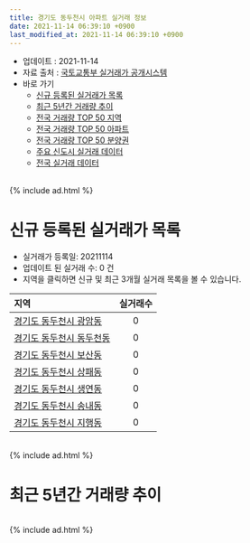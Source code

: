 ```yaml
---
title: 경기도 동두천시 아파트 실거래 정보
date: 2021-11-14 06:39:10 +0900
last_modified_at: 2021-11-14 06:39:10 +0900
---
```


* 업데이트 : 2021-11-14
* 자료 출처 : [국토교통부 실거래가 공개시스템](http://rt.molit.go.kr)
* 바로 가기
    * [신규 등록된 실거래가 목록](#신규-등록된-실거래가-목록)
    * [최근 5년간 거래량 추이](#최근-5년간-거래량-추이)
    * [전국 거래량 TOP 50 지역](https://inasie.github.io/apt-trade-info/최근-3개월-전국에서-가장-거래가-많이-발생한-지역)
    * [전국 거래량 TOP 50 아파트](https://inasie.github.io/apt-trade-info/최근-3개월-전국에서-가장-거래가-많이-발생한-아파트)
    * [전국 거래량 TOP 50 분양권](https://inasie.github.io/apt-trade-info/최근-3개월-전국에서-가장-거래가-많이-발생한-분양권)
    * [주요 신도시 실거래 데이터](https://inasie.github.io/apt-trade-info/주요-신도시)
    * [전국 실거래 데이터](https://inasie.github.io/apt-trade-info/전국)

<br>
{% include ad.html %}
<br>

# 신규 등록된 실거래가 목록
* 실거래가 등록일: 20211114
* 업데이트 된 실거래 수: 0 건
* 지역을 클릭하면 신규 및 최근 3개월 실거래 목록을 볼 수 있습니다.


|지역|실거래수|
|:---|:---:|
|[경기도 동두천시 광암동](https://inasie.github.io/apt-trade-info/경기도-동두천시-광암동)|0|
|[경기도 동두천시 동두천동](https://inasie.github.io/apt-trade-info/경기도-동두천시-동두천동)|0|
|[경기도 동두천시 보산동](https://inasie.github.io/apt-trade-info/경기도-동두천시-보산동)|0|
|[경기도 동두천시 상패동](https://inasie.github.io/apt-trade-info/경기도-동두천시-상패동)|0|
|[경기도 동두천시 생연동](https://inasie.github.io/apt-trade-info/경기도-동두천시-생연동)|0|
|[경기도 동두천시 송내동](https://inasie.github.io/apt-trade-info/경기도-동두천시-송내동)|0|
|[경기도 동두천시 지행동](https://inasie.github.io/apt-trade-info/경기도-동두천시-지행동)|0|


<br>
{% include ad.html %}
<br>

# 최근 5년간 거래량 추이


<div style="width:100%;">
    <canvas id="deal_progress" height="200"></canvas>
</div>

<script>
new Chart(document.getElementById("deal_progress"), {
    type: 'line',
    data: {
        labels: ['201611','201612','201701','201702','201703','201704','201705','201706','201707','201708','201709','201710','201711','201712','201801','201802','201803','201804','201805','201806','201807','201808','201809','201810','201811','201812','201901','201902','201903','201904','201905','201906','201907','201908','201909','201910','201911','201912','202001','202002','202003','202004','202005','202006','202007','202008','202009','202010','202011','202012','202101','202102','202103','202104','202105','202106','202107','202108','202109','202110','202111'],
        datasets: [{
            label: '매매',
            pointRadius: 1,
            data: [171, 127, 82, 116, 203, 127, 144, 127, 131, 113, 132, 84, 72, 68, 104, 102, 149, 102, 93, 93, 74, 104, 123, 94, 67, 78, 94, 71, 108, 83, 100, 80, 78, 102, 100, 117, 79, 91, 104, 148, 118, 130, 116, 231, 202, 143, 145, 167, 218, 650, 699, 316, 295, 543, 526, 292, 175, 161, 40, 49, 5],
            borderColor: "rgba(255, 201, 14, 1)",
            backgroundColor: "rgba(255, 201, 14, 0.5)",
            fill: false,
            lineTension: 0
        },{
            label: '전월세',
            pointRadius: 1,
            data: [66, 64, 69, 105, 95, 81, 92, 81, 73, 77, 106, 70, 68, 57, 61, 98, 115, 117, 115, 81, 73, 71, 82, 86, 84, 58, 89, 70, 87, 76, 81, 83, 98, 76, 83, 72, 77, 112, 90, 112, 85, 89, 104, 83, 111, 93, 103, 62, 82, 134, 186, 137, 175, 259, 213, 168, 148, 137, 136, 94, 18],
            borderColor: "rgba(0, 141, 185, 1)",
            backgroundColor: "rgba(0, 141, 185, 0.5)",
            fill: false,
            lineTension: 0
        }
        ]
    },
    options: {
        responsive: true,
        title: {
            display: false
        },
        tooltips: {
            mode: 'index',
            intersect: false
        },
        hover: {
            mode: 'nearest',
            intersect: true
        },
        scales: {
            xAxes: [{
                display: true,
                scaleLabel: {
                    display: true,
                    labelString: '년/월'
                }
            }],
            yAxes: [{
                display: true,
                ticks: {
                    suggestedMin: 0,
                },
                scaleLabel: {
                    display: true,
                    labelString: '실거래 수'
                }
            }]
        }
    }
});

</script>


<br>
{% include ad.html %}
<br>

